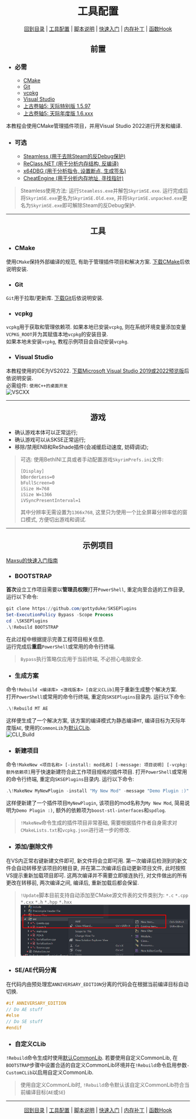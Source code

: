 <h1 align="center">工具配置</h1>
<p align="center"><a href="/docs/README.md">回到目录</a> | <a href="/docs/setup/Setup.md">工具配置</a> | <a href="/docs/setup/Script.md">脚本说明</a> | <a href="/docs/setup/QuickStart.md">快速入门</a> | <a href="/docs/tounknown/MemPatch.md">内存补丁</a> | <a href="/docs/tounknown/FuncHook.md">函数Hook</a></p>

<h2 align="center">前置</h2>

+ ### 必需
    + [CMake](https://cmake.org)
    + [Git](https://git-scm.com)
    + [vcpkg](https://github.com/microsoft/vcpkg/releases)
    + [Visual Studio](https://visualstudio.microsoft.com)
    + [上古卷轴5: 天际特别版 1.5.97](https://store.steampowered.com/app/489830/The_Elder_Scrolls_V_Skyrim_Special_Edition)
    + [上古卷轴5: 天际年度版 1.6.xxx](https://store.steampowered.com/app/489830/The_Elder_Scrolls_V_Skyrim_Special_Edition)

本教程会使用CMake管理插件项目，并用Visual Studio 2022进行开发和编译.

+ ### 可选
    + [Steamless (用于去除Steam的反Debug保护)](https://github.com/atom0s/Steamless)
    + [ReClass.NET (用于分析内存结构, 反编译)](https://github.com/ReClassNET/ReClass.NET)
    + [x64DBG (用于分析指令, 设置断点, 生成签名)](https://x64dbg.com/#start)
    + [CheatEngine (用于分析内存地址, 寻找指针)](https://www.cheatengine.org)

> Steamless使用方法: 运行`Steamless.exe`并解包`SkyrimSE.exe`. 运行完成后将`SkyrimSE.exe`更名为`SkyrimSE.Old.exe`, 并将`SkyrimSE.unpacked.exe`更名为`SkyrimSE.exe`即可解除Steam的反Debug保护.  

---
<h2 align="center">工具</h2>

+ ### CMake
使用`CMake`保持外部编译的规范, 有助于管理插件项目和解决方案. [下载CMake](https://cmake.org)后依说明安装.  

+ ### Git
`Git`用于拉取/更新库. [下载Git](https://git-scm.com)后依说明安装.

+ ### vcpkg
`vcpkg`用于获取和管理依赖项. 如果本地已安装`vcpkg`, 则在系统环境变量添加变量`VCPKG_ROOT`并为其赋值本地`vcpkg`的安装目录.  
如果本地未安装`vcpkg`, 教程示例项目会自动安装`vcpkg`.  

+ ### Visual Studio
本教程使用的IDE为VS2022. [下载Microsoft Visual Studio 2019或2022预览版](https://visualstudio.microsoft.com)后依说明安装.  
必需组件: `使用C++的桌面开发`  
![VSCXX](/images/setup/vscxx.png)  

---
<h2 align="center">游戏</h2>

+ 确认游戏本体可以正常运行;  
+ 确认游戏可以从SKSE正常运行;  
+ 移除/禁用ENB和ReShade插件(会减缓启动速度, 妨碍调试);  

> 可选: 使用BethINI工具或者手动配置游戏`SkyrimPrefs.ini`文件:
> ```
> [Display]
> bBorderLess=0
> bFullScreen=0
> iSize H=768
> iSize W=1366
> iVSyncPresentInterval=1
> ```
> 其中分辨率无需设置为`1366x768`, 这里只为使用一个比全屏幕分辨率低的窗口模式, 方便切出游戏和调试.

---
<h2 align="center">示例项目</h2>

[Maxsu的快速入门指南](/docs/QuickStart.md)

+ ### BOOTSTRAP
**首次**设立工作项目需要以**管理员权限**打开`PowerShell`, 重定向至合适的工作目录, 运行以下命令:  
```powershell
git clone https://github.com/gottyduke/SKSEPlugins
Set-ExecutionPolicy Bypass -Scope Process
cd .\SKSEPlugins
.\!Rebuild BOOTSTRAP
```  
在此过程中根据提示完善工程项目相关信息.  
运行完成后**重启**`PowerShell`或常用的命令行终端.  
> `Bypass`执行策略仅应用于当前终端, 不必担心电脑安全.  

+ ### 生成方案
命令`!Rebuild <编译库> <游戏版本> [自定义CLib]`用于重新生成整个解决方案.  
打开`PowerShell`或常用的命令行终端, 重定向`SKSEPlugins`目录内. 运行以下命令:  
```powershell
.\!Rebuild MT AE
```
这样便生成了一个解决方案, 该方案的编译模式为静态编译`MT`, 编译目标为天际年度版`AE`, 使用的`CommonLib`为[默认CLib](https://github.com/Ryan-rsm-McKenzie/CommonLibSSE).  
![CLI_Build](/images/setup/rebuilt.png)  

+ ### 新建项目
命令`!MakeNew <项目名称> [-install: mod名称] [-message: 项目说明] [-vcpkg: 额外依赖项]`用于快速新建符合此工作项目规格的插件项目.
打开`PowerShell`或常用的命令行终端, 重定向`SKSEPlugins`目录内. 运行以下命令:  
```powershell
.\!MakeNew MyNewPlugin -install "My New Mod" -message "Demo Plugin :)" -vcpkg boost-stl-interfaces, spdlog
```
这样便新建了一个插件项目`MyNewPlugin`, 该项目的mod名称为`My New Mod`, 简易说明为`Demo Plugin :)`, 额外的依赖项为`boost-stl-interfaces`和`spdlog`.  
> `!MakeNew`命令生成的插件项目非常基础, 需要根据插件作者自身需求对`CMakeLists.txt`和`vcpkg.json`进行进一步的修改.  

+ ### 添加/删除文件  
在VS内正常右键新建文件即可, 新文件将会立即可用. 第一次编译后检测到的新文件会自动转移至该项目的根目录, 并在第二次编译后自动更新项目文件, 此时按照VS提示重新加载项目即可. 这两次编译并不需要立即接连执行, 对文件做出的所有更改在转移前, 两次编译之间, 编译后, 重新加载后都会保留.  
> `!Update`脚本目前支持自动添加至CMake源文件表的文件类别为: `*.c` `*.cpp` `*.cxx` `*.h` `*.hpp` `*.hxx`
![QuickAdd](/images/setup/quick_add.png)

+ ### SE/AE代码分离
在代码内由预处理宏`ANNIVERSARY_EDITION`分离的代码会在根据当前编译目标自动切换.  
```C++
#if ANNIVERSARY_EDITION
// Do AE stuff
#else
// Do SE stuff
#endif
```

+ ### 自定义CLib
`!Rebuild`命令生成时使用[默认CommonLib](https://github.com/Ryan-rsm-McKenzie/CommonLibSSE). 若要使用自定义CommonLib, 在`BOOTSTRAP`步骤中设置合适的自定义CommonLib环境并在`!Rebuild`命令启用参数`-CustomCLib`以启用自定义CommonLib. 
> 使用自定义CommonLib时, `!Rebuild`命令默认该自定义CommonLib符合当前编译目标(`AE`或`SE`)

---
<p align="center"><a href="/docs/README.md">回到目录</a> | <a href="/docs/setup/Setup.md">工具配置</a> | <a href="/docs/setup/Script.md">脚本说明</a> | <a href="/docs/setup/QuickStart.md">快速入门</a> | <a href="/docs/tounknown/MemPatch.md">内存补丁</a> | <a href="/docs/tounknown/FuncHook.md">函数Hook</a></p>
